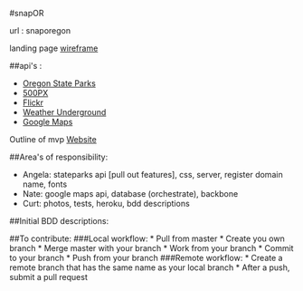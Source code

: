 #snapOR

url : snaporegon

landing page [wireframe](https://wireframe.cc/3Nwtr2)

##api's : 
* [Oregon State Parks](http://oregonstateparks.org/data/index.cfm/)
* [500PX](https://github.com/500px/api-documentation)
* [Flickr](https://www.flickr.com/services/api/)
* [Weather Underground](http://www.wunderground.com/weather/api?MR=1)
* [Google Maps](https://developers.google.com/maps/documentation/javascript/) 

Outline of mvp [Website](https://bubbl.us/mindmap?h=2b3e64/5740cb/28h3pIVw29bJE)

##Area's of responsibility:
* Angela: stateparks api [pull out features], css, server, register domain name, fonts
* Nate: google maps api, database (orchestrate), backbone
* Curt: photos, tests, heroku, bdd descriptions

##Initial BDD descriptions:

##To contribute:
	###Local workflow:
		* Pull from master
		* Create you own branch
		* Merge master with your branch
		* Work from your branch
		* Commit to your branch
		* Push from your branch
	###Remote workflow:
		* Create a remote branch that has the same name as your local branch
		* After a push, submit a pull request